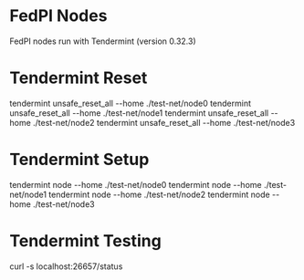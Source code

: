 # FedPI Nodes
FedPI nodes run with Tendermint (version 0.32.3)

# Tendermint Reset
tendermint unsafe_reset_all --home ./test-net/node0
tendermint unsafe_reset_all --home ./test-net/node1
tendermint unsafe_reset_all --home ./test-net/node2
tendermint unsafe_reset_all --home ./test-net/node3

# Tendermint Setup
tendermint node --home ./test-net/node0
tendermint node --home ./test-net/node1
tendermint node --home ./test-net/node2
tendermint node --home ./test-net/node3

# Tendermint Testing
curl -s localhost:26657/status